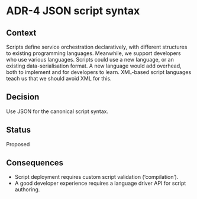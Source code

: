 # ADR-4 JSON script syntax

## Context

Scripts define service orchestration declaratively, with different structures to existing programming languages.
Meanwhile, we support developers who use various languages.
Scripts could use a new language, or an existing data-serialisation format.
A new language would add overhead, both to implement and for developers to learn.
XML-based script languages teach us that we should avoid XML for this.

## Decision

Use JSON for the canonical script syntax.

## Status

Proposed

## Consequences

* Script deployment requires custom script validation (‘compilation’).
* A good developer experience requires a language driver API for script authoring.
